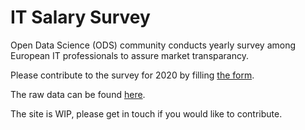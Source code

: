# IT Salary Survey

Open Data Science (ODS) community conducts yearly survey among European IT professionals to assure market transparancy.

Please contribute to the survey for 2020 by filling <a href="https://docs.google.com/forms/d/e/1FAIpQLSdPDpjEN98tazCLOQ7xxgK84DZeanC8wI_akPyKOeW3HwBhuA/viewform" target="_blank" rel="noopener">the form</a>.

The raw data can be found <a href="https://docs.google.com/spreadsheets/d/1DjPgQeBu53I0Dws4YMbXyyQdWDLpMtkSu4FhGux0epY/edit#gid=1727021736" target="_blank" rel="noopener">here</a>.

The site is WIP, please get in touch if you would like to contribute.
